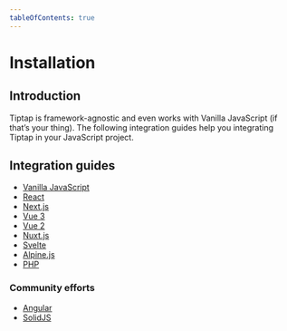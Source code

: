 ```yaml
---
tableOfContents: true
---
```


# Installation

## Introduction
Tiptap is framework-agnostic and even works with Vanilla JavaScript (if that’s your thing). The following integration guides help you integrating Tiptap in your JavaScript project.

## Integration guides
<!-- * [CDN](/installation/cdn) -->
* [Vanilla JavaScript](/installation/vanilla-javascript)
* [React](/installation/react)
* [Next.js](/installation/nextjs)
* [Vue 3](/installation/vue3)
* [Vue 2](/installation/vue2)
* [Nuxt.js](/installation/nuxt)
* [Svelte](/installation/svelte)
* [Alpine.js](/installation/alpine)
* [PHP](/installation/php)

### Community efforts
* [Angular](https://github.com/sibiraj-s/ngx-tiptap)
* [SolidJS](https://github.com/LXSMNSYC/solid-tiptap)
